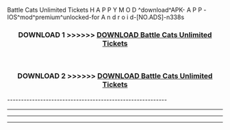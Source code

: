  Battle Cats Unlimited Tickets  H A P P Y M O D ^download^APK- A P P -IOS^mod^premium^unlocked-for A n d r o i d-[NO.ADS]-n338s



<div align="center">

<h3>DOWNLOAD 1 >>>>>> <a href="https://en-mod.web.app/?en= Battle Cats Unlimited Tickets ">DOWNLOAD Battle Cats Unlimited Tickets  </a></h3><br>

<h3>DOWNLOAD 2 >>>>>> <a href="https://en-mod.web.app/?en= Battle Cats Unlimited Tickets ">DOWNLOAD Battle Cats Unlimited Tickets  </a></h3>

</div>
----------------------------------------------------------

----------------------------------------------------------

----------------------------------------------------------

----------------------------------------------------------



